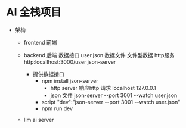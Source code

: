 # AI 全栈项目


- 架构
  - frontend   前端
  - backend    后端
    数据接口  user.json 数据文件
    文件型数据
    http服务  http:locallhost:3000/user 
    json-server

    - 提供数据接口
      - npm install json-server
        - http server   响应http 请求  localhost 127.0.0.1
        - json 文件  json-server  --port 3001  --watch user.json 
      - script 
        "dev":"json-server --port 3001 --watch user.json"
      - npm run dev 
  - llm        ai server